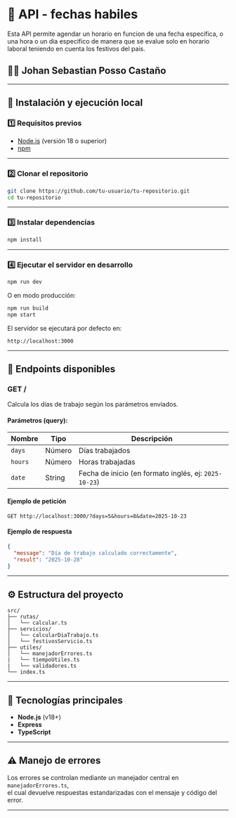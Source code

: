 # 📘 API - fechas habiles

Esta API permite agendar un horario en funcion de una fecha especifica, o una hora o un dia especifico de manera que se evalue solo en horario laboral teniendo en cuenta los festivos del pais. 
## 🧑‍💻 Johan Sebastian Posso Castaño



---

## 🚀 Instalación y ejecución local

### 1️⃣ Requisitos previos
- [Node.js](https://nodejs.org/) (versión 18 o superior)
- [npm](https://www.npmjs.com/)

---

### 2️⃣ Clonar el repositorio
```bash
git clone https://github.com/tu-usuario/tu-repositorio.git
cd tu-repositorio
```

---

### 3️⃣ Instalar dependencias
```bash
npm install
```

---

### 4️⃣ Ejecutar el servidor en desarrollo
```bash
npm run dev
```

O en modo producción:
```bash
npm run build
npm start
```

El servidor se ejecutará por defecto en:
```
http://localhost:3000
```

---

## 🧩 Endpoints disponibles

### **GET /**
Calcula los días de trabajo según los parámetros enviados.

#### **Parámetros (query):**
| Nombre | Tipo | Descripción |
|---------|------|-------------|
| `days` | Número | Días trabajados |
| `hours` | Número | Horas trabajadas |
| `date` | String | Fecha de inicio (en formato inglés, ej: `2025-10-23`) |

#### **Ejemplo de petición**
```
GET http://localhost:3000/?days=5&hours=8&date=2025-10-23
```

#### **Ejemplo de respuesta**
```json
{
  "message": "Día de trabajo calculado correctamente",
  "result": "2025-10-28"
}
```

---

## ⚙️ Estructura del proyecto

```
src/
├── rutas/
│   └── calcular.ts
├── servicios/
│   └── calcularDiaTrabajo.ts
│   └── festivosServicio.ts
├── utiles/
│   └── manejadorErrores.ts
|   └── tiempoUtiles.ts
|   └── validadores.ts
└── index.ts
```

---

## 🧱 Tecnologías principales
- **Node.js** (v18+)
- **Express**
- **TypeScript**

---

## ⚠️ Manejo de errores
Los errores se controlan mediante un manejador central en `manejadorErrores.ts`,  
el cual devuelve respuestas estandarizadas con el mensaje y código del error.

---